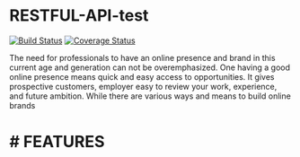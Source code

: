 # RESTFUL-API-test

[![Build Status](https://travis-ci.org/habaumugisha1/RESTFUL-API-test.svg?branch=develop)](https://travis-ci.org/habaumugisha1/RESTFUL-API-test)
[![Coverage Status](https://coveralls.io/repos/github/habaumugisha1/RESTFUL-API-test/badge.svg?branch=develop)](https://coveralls.io/github/habaumugisha1/RESTFUL-API-test?branch=develop)


The need for professionals to have an online presence and brand in this current age and  generation can not be overemphasized. One having a good online presence means quick and  easy access to opportunities. It gives prospective customers, employer easy to review your work,  experience, and future ambition. While there are various ways and means to build online brands

# # FEATURES
